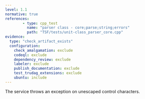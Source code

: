 ```yaml
---
level: 1.1
normative: true
references:
        - type: cpp_test
          name: "parser class - core;parse;string;errors"
          path: "TSF/tests/unit-class_parser_core.cpp"
evidence:
  type: "check_artifact_exists"
  configuration:
    check_amalgamation: exclude
    codeql: exclude
    dependency_review: exclude
    labeler: exclude
    publish_documentation: exclude
    test_trudag_extensions: exclude
    ubuntu: include
---
```


The service throws an exception on unescaped control characters.